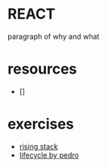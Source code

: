 # REACT

paragraph of why and what

# resources
* []

# exercises
* [rising stack](https://github.com/RisingStack/react-baby-steps)
* [lifecycle by pedro](https://github.com/EliumAcademy/9.3-ReactComponentLifeCycle)